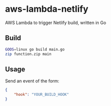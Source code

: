 # aws-lambda-netlify
AWS Lambda to trigger Netlify build, written in Go

## Build
```sh
GOOS=linux go build main.go
zip function.zip main
```

## Usage
Send an event of the form:
```json
{
    "hook": "YOUR_BUILD_HOOK"
}
```

